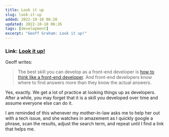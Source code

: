 ```yaml
---
title: Look it up 
slug: look-it-up
added: 2022-10-10 06:26
updated: 2022-10-10 06:26
tags: [development]
excerpt: "Geoff Graham: Look it up!"
---
```


### Link: [Look it up!](https://geoffgraham.me/look-it-up/)

Geoff writes:
> The best skill you can develop as a front-end developer is [how to think like a front-end developer](https://css-tricks.com/how-to-think-like-a-front-end-developer/). And front-end developers know where to find answers more than they know the actual answers.

Yes, exactly. We get a lot of practice at looking things up as developers. After a while, you may forget that it is a skill you developed over time and assume everyone else can do it. 

I am reminded of this whenever my mother-in-law asks me to help her out with a tech issue, and she watches in amazement as I quickly google a phrase, scan the results, adjust the search term, and repeat until I find a link that helps me.  